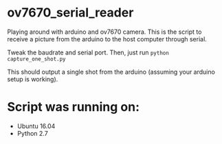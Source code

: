 # ov7670_serial_reader
Playing around with arduino and ov7670 camera. This is the script to receive a picture from the arduino to the host computer through serial.

Tweak the baudrate and serial port. Then, just run `python capture_one_shot.py`

This should output a single shot from the arduino (assuming your arduino setup is working).

# Script was running on:
* Ubuntu 16.04
* Python 2.7
